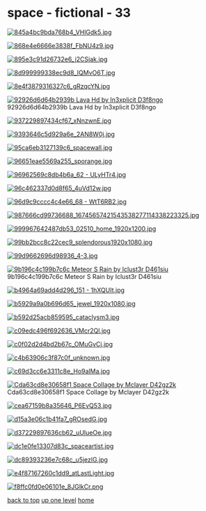 # space - fictional - 33
[![845a4bc9bda768b4_VHlGdk5.jpg](/desktop/space%20-%20fictional/845a4bc9bda768b4_VHlGdk5.jpg "845a4bc9bda768b4_VHlGdk5.jpg")](https://raw.githubusercontent.com/buckmanc/wallpapers/main/desktop/space%20-%20fictional/845a4bc9bda768b4_VHlGdk5.jpg)

[![868e4e6666e3838f_FbNU4z9.jpg](/desktop/space%20-%20fictional/868e4e6666e3838f_FbNU4z9.jpg "868e4e6666e3838f_FbNU4z9.jpg")](https://raw.githubusercontent.com/buckmanc/wallpapers/main/desktop/space%20-%20fictional/868e4e6666e3838f_FbNU4z9.jpg)

[![895e3c91d26732e6_j2CSjak.jpg](/desktop/space%20-%20fictional/895e3c91d26732e6_j2CSjak.jpg "895e3c91d26732e6_j2CSjak.jpg")](https://raw.githubusercontent.com/buckmanc/wallpapers/main/desktop/space%20-%20fictional/895e3c91d26732e6_j2CSjak.jpg)

[![8d999999338ec9d8_IQMvO6T.jpg](/desktop/space%20-%20fictional/8d999999338ec9d8_IQMvO6T.jpg "8d999999338ec9d8_IQMvO6T.jpg")](https://raw.githubusercontent.com/buckmanc/wallpapers/main/desktop/space%20-%20fictional/8d999999338ec9d8_IQMvO6T.jpg)

[![8e4f3879316327c6_gRzqcYN.jpg](/desktop/space%20-%20fictional/8e4f3879316327c6_gRzqcYN.jpg "8e4f3879316327c6_gRzqcYN.jpg")](https://raw.githubusercontent.com/buckmanc/wallpapers/main/desktop/space%20-%20fictional/8e4f3879316327c6_gRzqcYN.jpg)

[![92926d6d64b2939b Lava Hd by In3xplicit D3f8ngo](/desktop/space%20-%20fictional/92926d6d64b2939b_lava__hd_by_in3xplicit-d3f8ngo.jpg "92926d6d64b2939b Lava Hd by In3xplicit D3f8ngo")](https://raw.githubusercontent.com/buckmanc/wallpapers/main/desktop/space%20-%20fictional/92926d6d64b2939b_lava__hd_by_in3xplicit-d3f8ngo.jpg)\
92926d6d64b2939b Lava Hd by In3xplicit D3f8ngo

[![937229897434cf67_xNnzwnE.jpg](/desktop/space%20-%20fictional/937229897434cf67_xNnzwnE.jpg "937229897434cf67_xNnzwnE.jpg")](https://raw.githubusercontent.com/buckmanc/wallpapers/main/desktop/space%20-%20fictional/937229897434cf67_xNnzwnE.jpg)

[![9393646c5d929a6e_2AN8W0j.jpg](/desktop/space%20-%20fictional/9393646c5d929a6e_2AN8W0j.jpg "9393646c5d929a6e_2AN8W0j.jpg")](https://raw.githubusercontent.com/buckmanc/wallpapers/main/desktop/space%20-%20fictional/9393646c5d929a6e_2AN8W0j.jpg)

[![95ca6eb3127139c6_spacewall.jpg](/desktop/space%20-%20fictional/95ca6eb3127139c6_spacewall.jpg "95ca6eb3127139c6_spacewall.jpg")](https://raw.githubusercontent.com/buckmanc/wallpapers/main/desktop/space%20-%20fictional/95ca6eb3127139c6_spacewall.jpg)

[![96651eae5569a255_sporange.jpg](/desktop/space%20-%20fictional/96651eae5569a255_sporange.jpg "96651eae5569a255_sporange.jpg")](https://raw.githubusercontent.com/buckmanc/wallpapers/main/desktop/space%20-%20fictional/96651eae5569a255_sporange.jpg)

[![96962569c8db4b6a_62 - ULyHTr4.jpg](/desktop/space%20-%20fictional/96962569c8db4b6a_62%20-%20ULyHTr4.jpg "96962569c8db4b6a_62 - ULyHTr4.jpg")](https://raw.githubusercontent.com/buckmanc/wallpapers/main/desktop/space%20-%20fictional/96962569c8db4b6a_62%20-%20ULyHTr4.jpg)

[![96c462337d0d8f65_4uVd12w.jpg](/desktop/space%20-%20fictional/96c462337d0d8f65_4uVd12w.jpg "96c462337d0d8f65_4uVd12w.jpg")](https://raw.githubusercontent.com/buckmanc/wallpapers/main/desktop/space%20-%20fictional/96c462337d0d8f65_4uVd12w.jpg)

[![96d9c9cccc4c4e66_68 - WtT6RB2.jpg](/desktop/space%20-%20fictional/96d9c9cccc4c4e66_68%20-%20WtT6RB2.jpg "96d9c9cccc4c4e66_68 - WtT6RB2.jpg")](https://raw.githubusercontent.com/buckmanc/wallpapers/main/desktop/space%20-%20fictional/96d9c9cccc4c4e66_68%20-%20WtT6RB2.jpg)

[![987666cd99736688_16745657421543538277114338223325.jpg](/desktop/space%20-%20fictional/987666cd99736688_16745657421543538277114338223325.jpg "987666cd99736688_16745657421543538277114338223325.jpg")](https://raw.githubusercontent.com/buckmanc/wallpapers/main/desktop/space%20-%20fictional/987666cd99736688_16745657421543538277114338223325.jpg)

[![999967642487db53_02510_home_1920x1200.jpg](/desktop/space%20-%20fictional/999967642487db53_02510_home_1920x1200.jpg "999967642487db53_02510_home_1920x1200.jpg")](https://raw.githubusercontent.com/buckmanc/wallpapers/main/desktop/space%20-%20fictional/999967642487db53_02510_home_1920x1200.jpg)

[![99bb2bcc8c22cec9_splendorous1920x1080.jpg](/desktop/space%20-%20fictional/99bb2bcc8c22cec9_splendorous1920x1080.jpg "99bb2bcc8c22cec9_splendorous1920x1080.jpg")](https://raw.githubusercontent.com/buckmanc/wallpapers/main/desktop/space%20-%20fictional/99bb2bcc8c22cec9_splendorous1920x1080.jpg)

[![99d9662696d98936_4-3.jpg](/desktop/space%20-%20fictional/99d9662696d98936_4-3.jpg "99d9662696d98936_4-3.jpg")](https://raw.githubusercontent.com/buckmanc/wallpapers/main/desktop/space%20-%20fictional/99d9662696d98936_4-3.jpg)

[![9b196c4c199b7c6c Meteor S Rain by Iclust3r D461siu](/desktop/space%20-%20fictional/9b196c4c199b7c6c_meteor__s_rain_by_iclust3r-d461siu.jpg "9b196c4c199b7c6c Meteor S Rain by Iclust3r D461siu")](https://raw.githubusercontent.com/buckmanc/wallpapers/main/desktop/space%20-%20fictional/9b196c4c199b7c6c_meteor__s_rain_by_iclust3r-d461siu.jpg)\
9b196c4c199b7c6c Meteor S Rain by Iclust3r D461siu

[![b4964a69add4d296_151 - 1hXQUIt.jpg](/desktop/space%20-%20fictional/b4964a69add4d296_151%20-%201hXQUIt.jpg "b4964a69add4d296_151 - 1hXQUIt.jpg")](https://raw.githubusercontent.com/buckmanc/wallpapers/main/desktop/space%20-%20fictional/b4964a69add4d296_151%20-%201hXQUIt.jpg)

[![b5929a9a0b696d65_jewel_1920x1080.jpg](/desktop/space%20-%20fictional/b5929a9a0b696d65_jewel_1920x1080.jpg "b5929a9a0b696d65_jewel_1920x1080.jpg")](https://raw.githubusercontent.com/buckmanc/wallpapers/main/desktop/space%20-%20fictional/b5929a9a0b696d65_jewel_1920x1080.jpg)

[![b592d25acb859595_cataclysm3.jpg](/desktop/space%20-%20fictional/b592d25acb859595_cataclysm3.jpg "b592d25acb859595_cataclysm3.jpg")](https://raw.githubusercontent.com/buckmanc/wallpapers/main/desktop/space%20-%20fictional/b592d25acb859595_cataclysm3.jpg)

[![c09edc496f692636_VMcr2Ql.jpg](/desktop/space%20-%20fictional/c09edc496f692636_VMcr2Ql.jpg "c09edc496f692636_VMcr2Ql.jpg")](https://raw.githubusercontent.com/buckmanc/wallpapers/main/desktop/space%20-%20fictional/c09edc496f692636_VMcr2Ql.jpg)

[![c0f02d2d4bd2b67c_OMuGvCj.jpg](/desktop/space%20-%20fictional/c0f02d2d4bd2b67c_OMuGvCj.jpg "c0f02d2d4bd2b67c_OMuGvCj.jpg")](https://raw.githubusercontent.com/buckmanc/wallpapers/main/desktop/space%20-%20fictional/c0f02d2d4bd2b67c_OMuGvCj.jpg)

[![c4b63906c3f87c0f_unknown.jpg](/desktop/space%20-%20fictional/c4b63906c3f87c0f_unknown.jpg "c4b63906c3f87c0f_unknown.jpg")](https://raw.githubusercontent.com/buckmanc/wallpapers/main/desktop/space%20-%20fictional/c4b63906c3f87c0f_unknown.jpg)

[![c69d3cc6e3311c8e_Ho9alMa.jpg](/desktop/space%20-%20fictional/c69d3cc6e3311c8e_Ho9alMa.jpg "c69d3cc6e3311c8e_Ho9alMa.jpg")](https://raw.githubusercontent.com/buckmanc/wallpapers/main/desktop/space%20-%20fictional/c69d3cc6e3311c8e_Ho9alMa.jpg)

[![Cda63cd8e30658f1 Space Collage by Mclayer D42gz2k](/desktop/space%20-%20fictional/cda63cd8e30658f1_space_collage_by_mclayer-d42gz2k.png "Cda63cd8e30658f1 Space Collage by Mclayer D42gz2k")](https://raw.githubusercontent.com/buckmanc/wallpapers/main/desktop/space%20-%20fictional/cda63cd8e30658f1_space_collage_by_mclayer-d42gz2k.png)\
Cda63cd8e30658f1 Space Collage by Mclayer D42gz2k

[![cea67159b8a35646_P6EvQ53.jpg](/desktop/space%20-%20fictional/cea67159b8a35646_P6EvQ53.jpg "cea67159b8a35646_P6EvQ53.jpg")](https://raw.githubusercontent.com/buckmanc/wallpapers/main/desktop/space%20-%20fictional/cea67159b8a35646_P6EvQ53.jpg)

[![d15a3e06c1b41fa7_gROsedG.jpg](/desktop/space%20-%20fictional/d15a3e06c1b41fa7_gROsedG.jpg "d15a3e06c1b41fa7_gROsedG.jpg")](https://raw.githubusercontent.com/buckmanc/wallpapers/main/desktop/space%20-%20fictional/d15a3e06c1b41fa7_gROsedG.jpg)

[![d37229897636cb62_uUIueOe.jpg](/desktop/space%20-%20fictional/d37229897636cb62_uUIueOe.jpg "d37229897636cb62_uUIueOe.jpg")](https://raw.githubusercontent.com/buckmanc/wallpapers/main/desktop/space%20-%20fictional/d37229897636cb62_uUIueOe.jpg)

[![dc1e0fe13307d83c_spaceartist.jpg](/desktop/space%20-%20fictional/dc1e0fe13307d83c_spaceartist.jpg "dc1e0fe13307d83c_spaceartist.jpg")](https://raw.githubusercontent.com/buckmanc/wallpapers/main/desktop/space%20-%20fictional/dc1e0fe13307d83c_spaceartist.jpg)

[![dc89393236e7c68c_u5jezlG.jpg](/desktop/space%20-%20fictional/dc89393236e7c68c_u5jezlG.jpg "dc89393236e7c68c_u5jezlG.jpg")](https://raw.githubusercontent.com/buckmanc/wallpapers/main/desktop/space%20-%20fictional/dc89393236e7c68c_u5jezlG.jpg)

[![e4f87167260c1dd9_atLastLight.jpg](/desktop/space%20-%20fictional/e4f87167260c1dd9_atLastLight.jpg "e4f87167260c1dd9_atLastLight.jpg")](https://raw.githubusercontent.com/buckmanc/wallpapers/main/desktop/space%20-%20fictional/e4f87167260c1dd9_atLastLight.jpg)

[![f8ffc0fd0e06101e_8JGlkCr.png](/desktop/space%20-%20fictional/f8ffc0fd0e06101e_8JGlkCr.png "f8ffc0fd0e06101e_8JGlkCr.png")](https://raw.githubusercontent.com/buckmanc/wallpapers/main/desktop/space%20-%20fictional/f8ffc0fd0e06101e_8JGlkCr.png)



[back to top](#)
[up one level](/desktop/README.MD)
[home](/)
